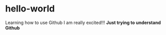 # hello-world
Learning how to use Github
I am really excited!!!
<b>Just trying to understand Github</b>
